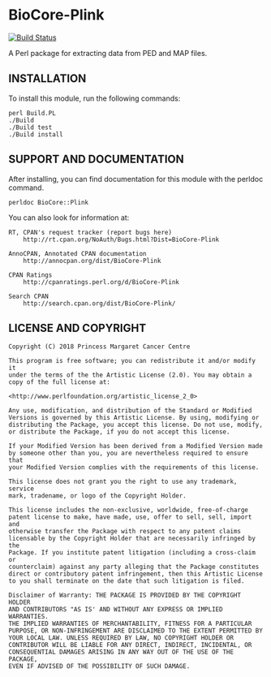 # BioCore-Plink

[![Build Status](https://travis-ci.org/Bio-Core/BioCore-Plink.svg?branch=master)](https://travis-ci.org/Bio-Core/BioCore-Plink)

A Perl package for extracting data from PED and MAP files.

## INSTALLATION

To install this module, run the following commands:

	perl Build.PL
	./Build
	./Build test
	./Build install

## SUPPORT AND DOCUMENTATION

After installing, you can find documentation for this module with the
perldoc command.

    perldoc BioCore::Plink

You can also look for information at:

    RT, CPAN's request tracker (report bugs here)
        http://rt.cpan.org/NoAuth/Bugs.html?Dist=BioCore-Plink

    AnnoCPAN, Annotated CPAN documentation
        http://annocpan.org/dist/BioCore-Plink

    CPAN Ratings
        http://cpanratings.perl.org/d/BioCore-Plink

    Search CPAN
        http://search.cpan.org/dist/BioCore-Plink/


## LICENSE AND COPYRIGHT
    Copyright (C) 2018 Princess Margaret Cancer Centre

    This program is free software; you can redistribute it and/or modify it
    under the terms of the the Artistic License (2.0). You may obtain a
    copy of the full license at:

    <http://www.perlfoundation.org/artistic_license_2_0>

    Any use, modification, and distribution of the Standard or Modified
    Versions is governed by this Artistic License. By using, modifying or
    distributing the Package, you accept this license. Do not use, modify,
    or distribute the Package, if you do not accept this license.

    If your Modified Version has been derived from a Modified Version made
    by someone other than you, you are nevertheless required to ensure that
    your Modified Version complies with the requirements of this license.

    This license does not grant you the right to use any trademark, service
    mark, tradename, or logo of the Copyright Holder.

    This license includes the non-exclusive, worldwide, free-of-charge
    patent license to make, have made, use, offer to sell, sell, import and
    otherwise transfer the Package with respect to any patent claims
    licensable by the Copyright Holder that are necessarily infringed by the
    Package. If you institute patent litigation (including a cross-claim or
    counterclaim) against any party alleging that the Package constitutes
    direct or contributory patent infringement, then this Artistic License
    to you shall terminate on the date that such litigation is filed.

    Disclaimer of Warranty: THE PACKAGE IS PROVIDED BY THE COPYRIGHT HOLDER
    AND CONTRIBUTORS "AS IS' AND WITHOUT ANY EXPRESS OR IMPLIED WARRANTIES.
    THE IMPLIED WARRANTIES OF MERCHANTABILITY, FITNESS FOR A PARTICULAR
    PURPOSE, OR NON-INFRINGEMENT ARE DISCLAIMED TO THE EXTENT PERMITTED BY
    YOUR LOCAL LAW. UNLESS REQUIRED BY LAW, NO COPYRIGHT HOLDER OR
    CONTRIBUTOR WILL BE LIABLE FOR ANY DIRECT, INDIRECT, INCIDENTAL, OR
    CONSEQUENTIAL DAMAGES ARISING IN ANY WAY OUT OF THE USE OF THE PACKAGE,
    EVEN IF ADVISED OF THE POSSIBILITY OF SUCH DAMAGE.

